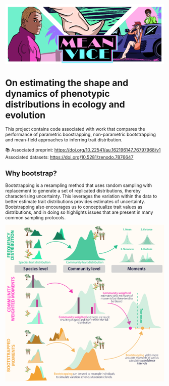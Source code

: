 ![Header](images/Traitstrap_vice.png)

# On estimating the shape and dynamics of phenotypic distributions in ecology and evolution

This project contains code associated with work that compares 
the performance of parametric boostrapping, non-parametric 
bootstrapping and mean-field approaches to inferring trait 
distribution.

:books: Associated preprint: https://doi.org/10.22541/au.162196147.76797968/v1
Associated datasets: https://doi.org/10.5281/zenodo.7876647

## Why bootstrap?

Bootstrapping is a resampling method that uses random sampling 
with replacement to generate a set of replicated 
distributions, thereby characterising uncertainty. 
This leverages the variation within the data to better estimate trait distributions provides estimates of 
uncertainty. Bootstrapping also encourages us to conceptualize 
trait values as distributions, and in doing so highlights 
issues that are present in many common sampling protocols.

![](figures/Figure_1.png)
